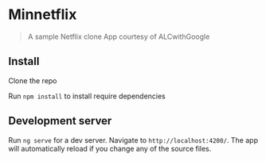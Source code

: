 # Minnetflix

> A sample Netflix clone App courtesy of ALCwithGoogle

## Install

Clone the repo

Run `npm install` to install require dependencies

## Development server

Run `ng serve` for a dev server. Navigate to `http://localhost:4200/`. The app will automatically reload if you change any of the source files.

